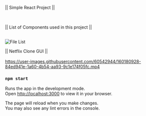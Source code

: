|| Simple React Project ||
<br/> <br/> <br/>

||    List of Components used in this project ||
<br/> <br/>

![File List](https://user-images.githubusercontent.com/60542944/160179335-45e5d2cf-e7c7-457c-bec9-df90236be290.png)



||    Netflix Clone GUI ||
<br/> <br/>
https://user-images.githubusercontent.com/60542944/160180928-84ed941e-1a60-4b54-aa93-9c1e174f05fc.mp4


### `npm start`

Runs the app in the development mode.\
Open [http://localhost:3000](http://localhost:3000) to view it in your browser.

The page will reload when you make changes.\
You may also see any lint errors in the console.

